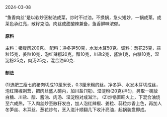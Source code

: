2024-03-08

“鱼香肉丝”是以软炒烹制法成菜，炒时不过油，不换锅，急火短妙，一锅成莱。成莱色承红亮，散籽克油，肉丝成甜酸辣兼备，鱼香鲜味浓郁。
#### **原料**
主料：猪瘦肉200克。
配料：净冬笋50克，水发木耳50克。调料：葱花25克，蒜粒15克，姜粒10克，泡红辣椒20克，醋10克，川盐2克，酱油1克，白糖10克，湿淀粉25克，肉汤25克，混合油60克.
#### **制法**
(1)选肥三瘦七的猪肉切成10厘米长，0.3厘米粗的丝。净冬笋、水发木耳切成丝，泡红辣椒剁茸，把肉丝盛人碗内，加川盐(1克)、湿淀粉(20克)拌匀，另取一碗放白糖、川盐、醋、酱油、肉汤、湿淀粉对成滋汁。
(2)炒锅置旺火上，下混合油烧至六成热，下入肉丝炒至散籽发白，加人泡红辣椒、姜粒、蒜粒炒香上色，再加人冬笋丝、木耳丝、葱花炒匀，烹入滋汁顺翻几下收汁亮油，起锅装盘即成。
